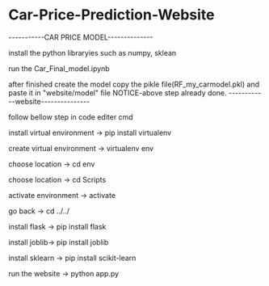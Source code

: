 # Car-Price-Prediction-Website

-----------CAR PRICE MODEL--------------

install the python libraryies such as numpy, sklean

run the Car_Final_model.ipynb

after finished create the model copy the pikle file(RF_my_carmodel.pkl) and paste it in "website/model" file
NOTICE-above step already done.
------------website---------------

follow bellow step in code editer cmd

install virtual environment -> pip install virtualenv

create virtual environment ->  virtualenv env

choose location -> cd env

choose location -> cd Scripts

activate environment -> activate

go back -> cd ../../

install flask -> pip install flask

install joblib-> pip install joblib

install sklearn -> pip install scikit-learn

run the website -> python app.py

